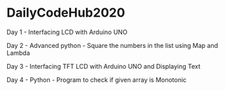 # DailyCodeHub2020

Day 1 - Interfacing LCD with Arduino UNO

Day 2 - Advanced python - Square the numbers in the list using Map and Lambda 

Day 3 - Interfacing TFT LCD with Arduino UNO and Displaying Text

Day 4 - Python - Program to check if given array is Monotonic